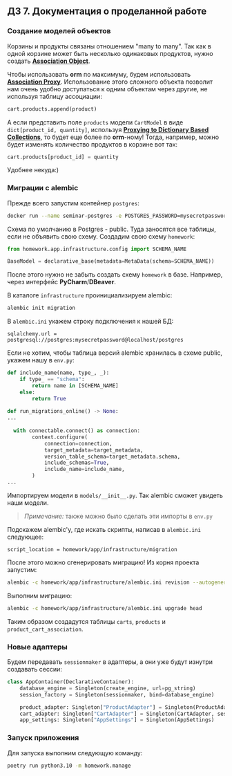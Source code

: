 ## ДЗ 7. Документация о проделанной работе 
### Создание моделей объектов
Корзины и продукты связаны отношением
"many to many". Так как в одной корзине может
быть несколько одинаковых продуктов, нужно
создать [**Association Object**]('https://docs.sqlalchemy.org/en/20/orm/basic_relationships.html#association-object').

Чтобы использовать **orm** по максимуму,
будем использовать 
[**Association Proxy**]('https://docs.sqlalchemy.org/en/20/orm/extensions/associationproxy.html').
Использование этого сложного объекта позволит нам 
очень удобно доступаться к одним объектам через другие,
не используя таблицу ассоциации:
```python
cart.products.append(product)
```
А если представить поле `products` модели
`CartModel` в виде `dict[product_id, quantity]`, используя
[**Proxying to Dictionary Based Collections**](https://docs.sqlalchemy.org/en/20/orm/extensions/associationproxy.html#proxying-to-dictionary-based-collections),
то будет еще более по **orm**-ному!
Тогда, например, можно будет изменять количество продуктов в корзине вот так:
```python
cart.products[product_id] = quantity
```
Удобнее некуда:)

### Миграции с alembic


Прежде всего запустим контейнер `postgres`:
```bash
docker run --name seminar-postgres -e POSTGRES_PASSWORD=mysecretpassword -p 5432:5432 -d postgres
```
Схема по умолчанию в Postgres -
public. Туда заносятся все таблицы,
если не объявить свою схему.
Создадим свою схему `homework`:
```python
from homework.app.infrastructure.config import SCHEMA_NAME

BaseModel = declarative_base(metadata=MetaData(schema=SCHEMA_NAME))
```
После этого нужно не забыть 
создать схему `homework`
в базе. Например, через
интерфейс **PyCharm**/**DBeaver**.

В каталоге `infrastructure` проинициализируем 
alembic:
```bash
alembic init migration
```

В `alembic.ini` укажем строку подключения к нашей БД:
```
sqlalchemy.url = postgresql://postgres:mysecretpassword@localhost/postgres
```

Если не хотим, чтобы 
таблица версий alembic
хранилась в схеме public,
укажем нашу в `env.py`:

```python
def include_name(name, type_, _):
    if type_ == "schema":
        return name in [SCHEMA_NAME]
    else:
        return True
    
def run_migrations_online() -> None:
...
    
  with connectable.connect() as connection:
        context.configure(
            connection=connection,
            target_metadata=target_metadata,
            version_table_schema=target_metadata.schema,
            include_schemas=True,
            include_name=include_name,
        )
...
```

Импортируем модели в `models/__init__.py`.
Так alembic сможет увидеть наши модели.
> *Примечание:* также можно
было сделать эти импорты в `env.py`

Подскажем alembic'у, где искать 
скрипты, написав в `alembic.ini`
следующее:
```
script_location = homework/app/infrastructure/migration
```
После этого можно сгенерировать
миграцию! 
Из корня проекта запустим:
```bash
alembic -c homework/app/infrastructure/alembic.ini revision --autogenerate -m "init"
```
Выполним миграцию:
```bash
alembic -c homework/app/infrastructure/alembic.ini upgrade head
```
Таким образом создадутся таблицы `carts`, `products` и `product_cart_association`.

### Новые адаптеры
Будем передавать `sessionmaker` в адаптеры, а они уже будут изнутри создавать сессии:
```python
class AppContainer(DeclarativeContainer):
    database_engine = Singleton(create_engine, url=pg_string)
    session_factory = Singleton(sessionmaker, bind=database_engine)

    product_adapter: Singleton["ProductAdapter"] = Singleton(ProductAdapter, session_factory=session_factory) # везде должны использовать один адаптер, чтобы было персистентное хранилище
    cart_adapter: Singleton["CartAdapter"] = Singleton(CartAdapter, session_factory=session_factory)
    app_settings: Singleton["AppSettings"] = Singleton(AppSettings)
```

### Запуск приложения
Для запуска выполним следующую команду:
```bash
poetry run python3.10 -m homework.manage
```